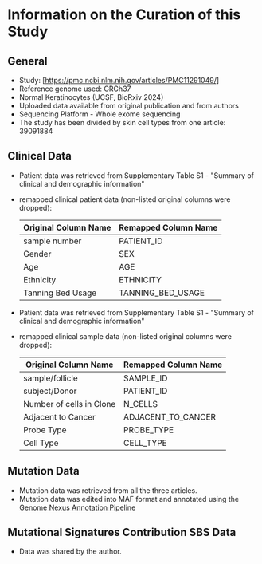 # **Information on the Curation of this Study**

## General
* Study: [https://pmc.ncbi.nlm.nih.gov/articles/PMC11291049/]
* Reference genome used: GRCh37
* Normal Keratinocytes (UCSF, BioRxiv 2024)
* Uploaded data available from original publication and from authors
* Sequencing Platform - Whole exome sequencing 
* The study has been divided by skin cell types from one article: 39091884

## Clinical Data
* Patient data was retrieved from Supplementary Table S1 - "Summary of clinical and demographic information"
* remapped clinical patient data (non-listed original columns were dropped):

  | Original Column Name | Remapped Column Name|
  |----------------------|---------------------|
  |sample number	     |PATIENT_ID           |
  |Gender                |SEX                  |
  |Age                   |AGE                  |
  |Ethnicity	         |ETHNICITY            |
  |Tanning Bed Usage     |TANNING_BED_USAGE    |

 
* Patient data was retrieved from Supplementary Table S1 - "Summary of clinical and demographic information"
* remapped clinical sample data (non-listed original columns were dropped):

  | Original Column Name   | Remapped Column Name|
  |------------------------|---------------------|
  |sample/follicle         |SAMPLE_ID            |
  |subject/Donor           |PATIENT_ID           |
  |Number of cells in Clone|N_CELLS	             |
  |Adjacent to Cancer      |ADJACENT_TO_CANCER   |
  |Probe Type              |PROBE_TYPE           |
  |Cell Type               |CELL_TYPE            |
  
## Mutation Data
  * Mutation data was retrieved from all the three articles.
  * Mutation data was edited into MAF format and annotated using the [Genome Nexus Annotation Pipeline](https://github.com/genome-nexus/genome-nexus-annotation-pipeline)
  
## Mutational Signatures Contribution SBS Data
  * Data was shared by the author.